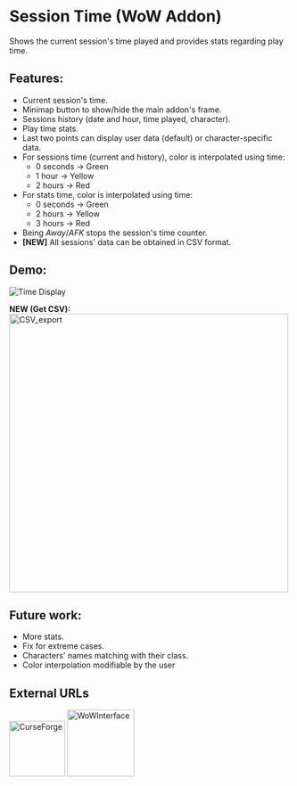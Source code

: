 # Session Time (WoW Addon)
Shows the current session's time played and provides stats regarding play time.

## Features:
- Current session's time.
- Minimap button to show/hide the main addon's frame.
- Sessions history (date and hour, time played, character).
- Play time stats.
- Last two points can display user data (default) or character-specific data.
- For sessions time (current and history), color is interpolated using time:
  - 0 seconds → Green 
  - 1 hour → Yellow
  - 2 hours → Red
- For stats time, color is interpolated using time:
  - 0 seconds → Green
  - 2 hours → Yellow
  - 3 hours → Red
- Being *Away*/*AFK* stops the session's time counter.
- **[NEW]** All sessions' data can be obtained in CSV format.

## Demo:
![Time Display](https://media.giphy.com/media/eRNDMuoIO26G22Rtyy/giphy.gif)  
  
**NEW (Get CSV):**  
<img src="https://i.gyazo.com/030818b0ea6c757dc203b080d4e12773.png" alt="CSV_export" width="500">

## Future work:
- More stats.
- Fix for extreme cases.
- Characters' names matching with their class.
- Color interpolation modifiable by the user

## External URLs
[<img src="https://upload.wikimedia.org/wikipedia/en/b/bd/Curse%2C_Inc_Logo.png" alt="CurseForge" width=100>](https://www.curseforge.com/wow/addons/session-time)
[<img src="https://s.wowinterface.com/images/wowinterface.gif" alt="WoWInterface" width=120>](https://www.wowinterface.com/downloads/info25814-SessionTime.html)
